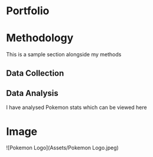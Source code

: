 # Portfolio

# Methodology

This is a sample section alongside my methods

## Data Collection

## Data Analysis

I have analysed Pokemon stats which can be viewed here 
# Image
![Pokemon Logo](Assets/Pokemon Logo.jpeg)
